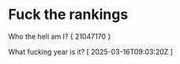 # Fuck the rankings

Who the hell am I?
{ 21047170 }

What fucking year is it?
[ 2025-03-16T09:03:20Z ]
